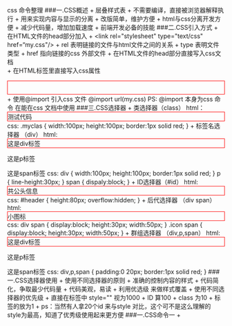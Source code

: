 css 命令整理
###一.CSS概述
	+ 层叠样式表
	+ 不需要编译，直接被浏览器解释执行
	+ 用来实现内容与显示的分离
		+ 改版简单，维护方便
		+ html与css分离开发方便
		+ 减少代码量，增加加载速度
	+ 前端开发必备的技能
###二.CSS引入方式
	+ 在HTML文件的head部分加入
		+ <link rel="stylesheet" type="text/css" href=“my.css"/>
			+ rel 表明链接的文件与html文件之间的关系
			+ type 表明文件类型
			+ href 指向链接的css 外部文件
	+ 在HTML文件的head部分直接写入css文档
		<style type="text/css">
			div {
				margin:0;
				padding:0;
				border:1px solid red;
			}
		</style>		
	+ 在HTML标签里直接写入css属性
		<div style="border:1px solid red; height:30px;"></div>
	+ 使用@import 引入css 文件
		@import url(my.css)
		PS: @import 本身为css 命令 在能在css 文档中使用
###三.CSS选择器
	+ 类选择器（class）
		html：
			<div class="myclass">
				测试代码
			</div>
		css:
			.myclas {
				width:100px;
				height:100px;
				border:1px solid red;
			}
	+ 标签名选择器 （div）
		html:
			<div>
				这是div标签
			</div>
			<p>这是p标签</p>
			<span>这是span标签</span>
		css:
			div {
				width:100px;
				height:100px;
				border:1px solid red;
			}
			p {
				line-height:30px;
			}
			span {
				dispaly:block;
			}
	+ ID选择器（#id）
		html:
			<div id="header">共公头信息</div>
		css: 
			#header {
				height:80px;
				overflow:hidden;
			}
	+ 后代选择器 （div span）
		html:
			<div class="icon"><span>小图标</span></div>
		css:
			div span {
				display:block;
				height:30px;
				width:50px;
			}
			.icon span {
				display:block;
				height:30px;
				width:50px;
			}
	+ 群组选择器 （div,p,span）
		html:
			<div>
				这是div标签
			</div>
			<p>这是p标签</p>
			<span>这是span标签</span>
		css:
			div,p,span {
				padding:0 20px;
				border:1px solid red;
			}
###一.CSS选择器使用
	+ 使用不同选择器的原则
		+ 准确的控制内容的样式
		+ 代码简化，争取最少代码量
		+ 代码美观，易读
		+ 利用优选级 来做样式覆盖
	+ 使用不同选择器的优先级
		+ 直接在标签中 style="" 视为1000
		+ ID 算100
		+ class 为10
		+ 标签的放为1
		+ ps：当然有人拿20个id 来与style 对比，这个可不是这么理解的 style为最高，知道了优秀级使用起来更方便
###一.CSS命令一
	+ 


























